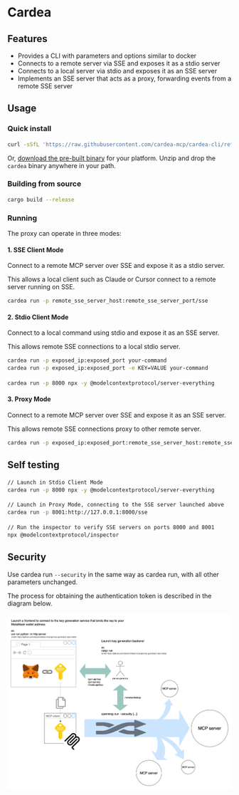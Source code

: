 # Cardea

## Features
- Provides a CLI with parameters and options similar to docker
- Connects to a remote server via SSE and exposes it as a stdio server
- Connects to a local server via stdio and exposes it as an SSE server
- Implements an SSE server that acts as a proxy, forwarding events from a remote SSE server

## Usage

### Quick install

```bash
curl -sSfL 'https://raw.githubusercontent.com/cardea-mcp/cardea-cli/refs/heads/master/install.sh' | sudo bash
```

Or, [download the pre-built binary](https://github.com/cardea-mcp/cardea-cli/releases/latest) for your platform. Unzip and drop the `cardea` binary anywhere in your path.

### Building from source

```bash
cargo build --release
```

### Running

The proxy can operate in three modes:

#### 1. SSE Client Mode

Connect to a remote MCP server over SSE and expose it as a stdio server.

This allows a local client such as Claude or Cursor connect to a remote server running on SSE.

```bash
cardea run -p remote_sse_server_host:remote_sse_server_port/sse
```

#### 2. Stdio Client Mode

Connect to a local command using stdio and expose it as an SSE server.

This allows remote SSE connections to a local stdio server.

```bash
cardea run -p exposed_ip:exposed_port your-command
cardea run -p exposed_ip:exposed_port -e KEY=VALUE your-command

cardea run -p 8000 npx -y @modelcontextprotocol/server-everything
```

#### 3. Proxy Mode

Connect to a remote MCP server over SSE and expose it as an SSE server.

This allows remote SSE connections proxy to other remote server.

```bash
cardea run -p exposed_ip:exposed_port:remote_sse_server_host:remote_sse_server_port/sse
```

## Self testing

```bash
// Launch in Stdio Client Mode
cardea run -p 8000 npx -y @modelcontextprotocol/server-everything

// Launch in Proxy Mode, connecting to the SSE server launched above
cardea run -p 8001:http://127.0.0.1:8000/sse

// Run the inspector to verify SSE servers on ports 8000 and 8001
npx @modelcontextprotocol/inspector
```

## Security

Use cardea run `--security` in the same way as cardea run, with all other parameters unchanged.

The process for obtaining the authentication token is described in the diagram below.

![Authentication Token Flow](./cardea_security_flow.png)